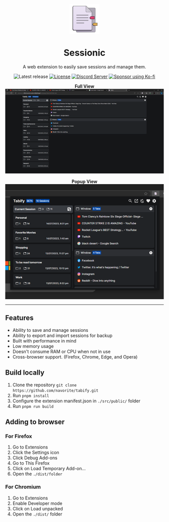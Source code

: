 <div align='center'>

![Sessionic icon](./public/icons/tabify-96.png)

# Sessionic

A web extension to easily save sessions and manage them.

![Latest release](https://img.shields.io/github/v/release/navorite/sessionic)
[![License](https://img.shields.io/github/license/navorite/sessionic?color=blue)](./LICENSE)
[![Discord Server](https://img.shields.io/badge/chat-discord-%237289da)](https://discord.gg/HwZ65UBg)
[![Sponsor using Ko-fi](https://img.shields.io/badge/sponsor-Ko--fi-%2300c1fd)](https://ko-fi.com/navorite)

**Full View**
![Screenshot of the extension in Full View mode](./assets/tabify-fullview.png)

**Popup View**
![Screenshot of the extension in Popup mode](./assets/tabify-popup.png)

</div>

---

## Features

- Ability to save and manage sessions
- Ability to export and import sessions for backup
- Built with performance in mind
- Low memory usage
- Doesn't consume RAM or CPU when not in use
- Cross-browser support. (Firefox, Chrome, Edge, and Opera)

## Build locally

1. Clone the repository `git clone https://github.com/navorite/tabify.git`
2. Run `pnpm install`
3. Configure the extension manifest.json in `./src/public/` folder
4. Run `pnpm run build`

## Adding to browser

### For Firefox

1. Go to Extensions
2. Click the Settings icon
3. Click Debug Add-ons
4. Go to This Firefox
5. Click on Load Temporary Add-on...
6. Open the `./dist/folder`

### For Chromium

1. Go to Extensions
2. Enable Developer mode
3. Click on Load unpacked
4. Open the `./dist/` folder
